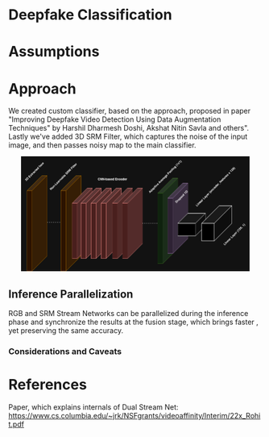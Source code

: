 # Deepfake Classification

# Assumptions

# Approach

We created custom classifier, based on the approach,
proposed in paper "Improving Deepfake Video Detection Using Data
Augmentation Techniques" by Harshil Dharmesh Doshi, Akshat Nitin Savla and others". Lastly we've added 3D SRM Filter, 
which captures the noise of the input image, and then
passes noisy map to the main classifier.

<p align="center">
  <a><img src="https://github.com/LovePelmeni/DeepfakeStream/blob/main/docs/imgs/classification/CNN_CLASSIFIER.png" style="width: 90%; height: 70%"></a>
</p>

## Inference Parallelization 

RGB and SRM Stream Networks can be parallelized
during the inference phase and synchronize the results
at the fusion stage, which brings faster , yet preserving the same accuracy.

### Considerations and Caveats


# References 
Paper, which explains internals of Dual Stream Net: https://www.cs.columbia.edu/~jrk/NSFgrants/videoaffinity/Interim/22x_Rohit.pdf
